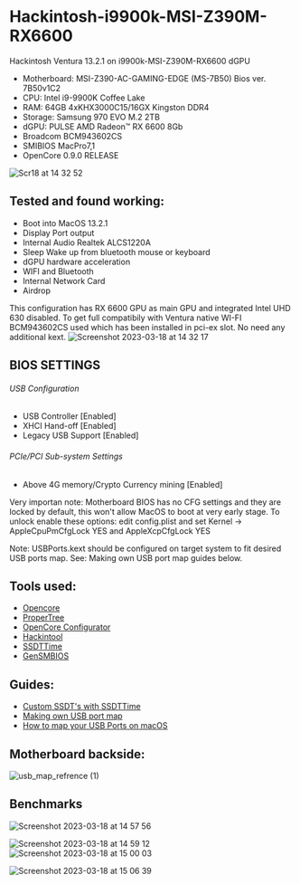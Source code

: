 # Hackintosh-i9900k-MSI-Z390M-RX6600
Hackintosh Ventura 13.2.1 on i9900k-MSI-Z390M-RX6600 dGPU


- Motherboard: MSI-Z390-AC-GAMING-EDGE (MS-7B50) Bios ver. 7B50v1C2
- CPU: Intel i9-9900K Coffee Lake  
- RAM: 64GB 4xKHX3000C15/16GX Kingston DDR4
- Storage: Samsung 970 EVO M.2 2TB  
- dGPU: PULSE AMD Radeon™ RX 6600 8Gb
- Broadcom BCM943602CS
- SMIBIOS MacPro7,1
- OpenCore 0.9.0 RELEASE



![Scr18 at 14 32 52](https://user-images.githubusercontent.com/7040503/226106431-2620d418-8a50-4db1-9529-4af5d2b9a527.png)

## Tested and found working:
- Boot into MacOS 13.2.1
- Display Port output
- Internal Audio Realtek ALCS1220A
- Sleep Wake up from bluetooth mouse or keyboard
- dGPU hardware acceleration
- WIFI and Bluetooth  
- Internal Network Card
- Airdrop

This configuration has RX 6600 GPU as main GPU and integrated Intel UHD 630 disabled. 
To get full compatibily with Ventura native WI-FI BCM943602CS used which has been installed in pci-ex slot. No need any additional kext.
![Screenshot 2023-03-18 at 14 32 17](https://user-images.githubusercontent.com/7040503/226106759-9b80bdb5-0877-4bf9-a69c-f2dc9afecfff.png)




## BIOS SETTINGS
###### USB Configuration
- USB Controller [Enabled]
- XHCI Hand-off [Enabled]
- Legacy USB Support [Enabled]

###### PCIe/PCI Sub-system Settings
- Above 4G memory/Crypto Currency mining [Enabled]

Very importan note: Motherboard BIOS has no CFG settings and they are locked by default, this won't allow MacOS to boot at very early stage. To unlock enable these options: edit config.plist and set Kernel -> AppleCpuPmCfgLock YES and AppleXcpCfgLock YES 


Note: USBPorts.kext should be configured on target system to fit desired USB ports map. See: Making own USB port map guides below.



## Tools used:
- [Opencore](https://dortania.github.io/OpenCore-Install-Guide/) 
- [ProperTree](https://github.com/corpnewt/ProperTree)
- [OpenCore Configurator](https://mackie100projects.altervista.org/download-opencore-configurator/)
- [Hackintool](https://github.com/headkaze/Hackintool)
- [SSDTTime](https://github.com/corpnewt/SSDTTime)
- [GenSMBIOS](https://github.com/corpnewt/GenSMBIOS)

## Guides:
- [Custom SSDT's with SSDTTime](https://www.tonymacx86.com/threads/custom-ssdts-using-corpnewts-ssdttime.318976/)
- [Making own USB port map](https://www.tonymacx86.com/threads/the-new-beginners-guide-to-usb-port-configuration.286553/#post-2029768)
- [How to map your USB Ports on macOS](https://elitemacx86.com/threads/how-to-map-your-usb-ports-on-macos.581/)

## Motherboard backside:
![usb_map_refrence (1)](https://user-images.githubusercontent.com/7040503/190871487-0bde8041-faaf-4d50-8f83-18f75b65ba53.png)

## Benchmarks
![Screenshot 2023-03-18 at 14 57 56](https://user-images.githubusercontent.com/7040503/226112181-a9183f0e-0d81-4d21-bb5d-ac47009aac9f.png)

![Screenshot 2023-03-18 at 14 59 12](https://user-images.githubusercontent.com/7040503/226112197-311d5c85-76cf-4a80-bfae-cf848025d088.png)
![Screenshot 2023-03-18 at 15 00 03](https://user-images.githubusercontent.com/7040503/226112205-c9d79f7a-43fa-4f22-b8dc-c7cd4c6cfda8.png)


![Screenshot 2023-03-18 at 15 06 39](https://user-images.githubusercontent.com/7040503/226112137-116bccad-b83b-4fa5-aa64-5f28f0229e5b.png)
